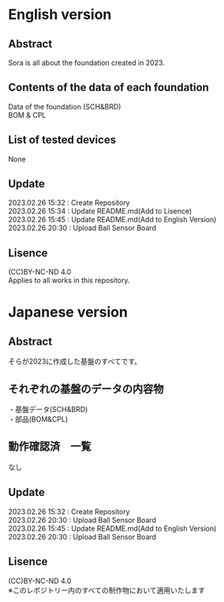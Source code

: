 # English version
## Abstract
Sora is all about the foundation created in 2023.  
## Contents of the data of each foundation
Data of the foundation (SCH&BRD)  
BOM & CPL  
## List of tested devices
None  
## Update
2023.02.26 15:32 : Create Repository  
2023.02.26 15:34 : Update README.md(Add to Lisence)  
2023.02.26 15:45 : Update README.md(Add to English Version)  
2023.02.26 20:30 : Upload Ball Sensor Board  
## Lisence
(CC)BY-NC-ND 4.0  
Applies to all works in this repository.  
# Japanese version
## Abstract
そらが2023に作成した基盤のすべてです。
## それぞれの基盤のデータの内容物
・基盤データ(SCH&BRD)  
・部品(BOM&CPL)  
## 動作確認済　一覧
なし
## Update
2023.02.26 15:32 : Create Repository  
2023.02.26 20:30 : Upload Ball Sensor Board  
2023.02.26 15:45 : Update README.md(Add to English Version)  
2023.02.26 20:30 : Upload Ball Sensor Board  
## Lisence
(CC)BY-NC-ND 4.0  
※このレポジトリー内のすべての制作物において適用いたします  
